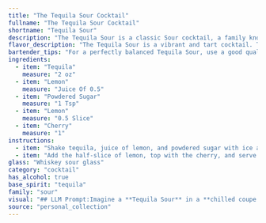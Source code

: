 ```yaml
---
title: "The Tequila Sour Cocktail"
fullname: "The Tequila Sour Cocktail"
shortname: "Tequila Sour"
description: "The Tequila Sour is a classic Sour cocktail, a family known for its tangy, citrusy base. While its exact origin is murky, it likely emerged in the early 20th century, as tequila gained popularity in the U.S., adapting the classic Whiskey Sour recipe. "
flavor_description: "The Tequila Sour is a vibrant and tart cocktail. The tequila's agave notes mingle with the bright acidity of lemon, creating a refreshing balance.  The powdered sugar adds a touch of sweetness that complements the tartness, while the cherry adds a subtle fruity note. The overall taste profile is zesty, slightly sweet, and invigorating, with a lingering tequila finish. "
bartender_tips: "For a perfectly balanced Tequila Sour, use a good quality reposado tequila.  Shake vigorously with fresh lemon juice and powdered sugar to ensure proper dilution and a frothy top.  Don't over-shake, or you'll have a watery drink.  For a more complex flavor, add a splash of agave nectar.  Finally, garnish with a lemon twist and a maraschino cherry. "
ingredients:
  - item: "Tequila"
    measure: "2 oz"
  - item: "Lemon"
    measure: "Juice Of 0.5"
  - item: "Powdered Sugar"
    measure: "1 Tsp"
  - item: "Lemon"
    measure: "0.5 Slice"
  - item: "Cherry"
    measure: "1"
instructions:
  - item: "Shake tequila, juice of lemon, and powdered sugar with ice and strain into a whiskey sour glass."
  - item: "Add the half-slice of lemon, top with the cherry, and serve."
glass: "Whiskey sour glass"
category: "cocktail"
has_alcohol: true
base_spirit: "tequila"
family: "sour"
visual: "## LLM Prompt:Imagine a **Tequila Sour** in a **chilled coupe glass**.  Describe the **color** of the cocktail, taking into account the **transparency of the tequila**, the **light yellow hue of the lemon juice**, and the **subtle white haze from the powdered sugar**.  Mention any **visible layers** or **gradients** in the drink, and describe the **texture** of the foam created by shaking the cocktail.  Finally, describe the **appearance** of the **cherry** resting on the rim of the glass.  **For example:**The Tequila Sour is a beautiful **pale yellow** cocktail, almost **translucent** with a subtle **white haze** clinging to the edges. A **thin layer of frothy foam** crowns the drink, adding a touch of **creaminess** to its appearance.  A **bright red cherry** rests elegantly on the rim of the glass, adding a splash of color and a touch of **sweetness** to the visual appeal. "
source: "personal_collection"
---
```


